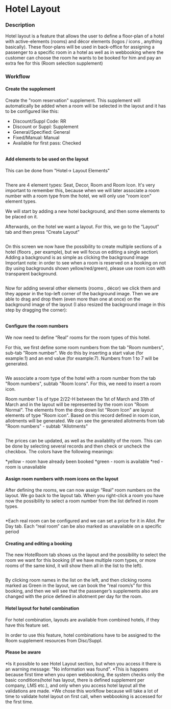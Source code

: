 # Hotel Layout

### Description <a href="#description" id="description"></a>

Hotel layout is a feature that allows the user to define a floor-plan of a hotel with active-elements (rooms) and décor elements (logos / icons , anything basically). These floor-plans will be used in back-office for assigning a passenger to a specific room in a hotel as well as in webbooking where the customer can choose the room he wants to be booked for him and pay an extra fee for this (Room selection supplement)

### Workflow <a href="#workflow" id="workflow"></a>

#### **Create the supplement**

Create the "room reservation" supplement. This supplement will automatically be added when a room will be selected in the layout and it has to be configured like this:

* Discount/Suppl Code: RR
* Discount or Suppl: Supplement
* General/Specified: General
* Fixed/Manual: Manual
* Available for first pass: Checked

<figure><img src="../../.gitbook/assets/image (2) (1) (1) (1) (1) (1) (1).png" alt=""><figcaption></figcaption></figure>

#### **Add elements to be used on the layout**

This can be done from "Hotel-> Layout Elements"

<figure><img src="../../.gitbook/assets/image (3) (1) (1) (1) (1) (1) (1).png" alt=""><figcaption></figcaption></figure>

There are 4 element types: Seat, Decor, Room and Room Icon. It's very important to remember this, because when we will later associate a room number with a room type from the hotel, we will only use "room icon" element types.

We will start by adding a new hotel background, and then some elements to be placed on it.

Afterwards, on the hotel we want a layout. For this, we go to the “Layout” tab and then press “Create Layout”

<figure><img src="../../.gitbook/assets/image (4) (1) (1) (1) (1) (1) (1).png" alt=""><figcaption></figcaption></figure>

On this screen we now have the possibility to create multiple sections of a hotel (floors , per example), but we will focus on editing a single section\ Adding a background is as simple as clicking the background image Important note: in order to see when a room is reserved on a booking on not (by using backgrounds shown yellow/red/green), please use room icon with transparent background.

<figure><img src="../../.gitbook/assets/image (5) (1) (1) (1) (1) (1) (1).png" alt=""><figcaption></figcaption></figure>

Now for adding several other elements (rooms , décor) we click them and they appear in the top-left corner of the background image. Then we are able to drag and drop them (even more than one at once) on the background image of the layout (I also resized the background image in this step by dragging the corner):

<figure><img src="../../.gitbook/assets/image (6) (1) (1) (1) (1) (1) (1).png" alt=""><figcaption></figcaption></figure>

#### **Configure the room numbers**

We now need to define “Real” rooms for the room types of this hotel.

&#x20;For this, we first define some room numbers from the tab "Room numbers", sub-tab "Room number". We do this by inserting a start value (for example:1) and an end value (for example:7). Numbers from 1 to 7 will be generated.&#x20;

<figure><img src="../../.gitbook/assets/image (7) (1) (1) (1) (1) (1).png" alt=""><figcaption></figcaption></figure>

We associate a room type of the hotel with a room number from the tab "Room numbers", subtab "Room Icons". For this, we need to insert a room icon.

Room number 1 is of type 2/22-H between the 1st of March and 31th of March and in the layout will be represented by the room icon "Room Normal". The elements from the drop down list "Room Icon" are layout elements of type "Room icon". Based on this record defined in room icon, allotments will be generated. We can see the generated allotments from tab "Room numbers" - subtab "Allotments"

<figure><img src="../../.gitbook/assets/image (8) (1) (1) (1) (1) (1).png" alt=""><figcaption></figcaption></figure>

The prices can be updated, as well as the availablity of the room. This can be done by selecting several records and then check or uncheck the checkbox. The colors have the following meanings:

\*yellow - room have already been booked \*green - room is available \*red - room is unavailable

#### **Assign room numbers with room icons on the layout**

After defining the rooms, we can now assign “Real” room numbers on the layout. We go back to the layout tab. When you right-click a room you have now the possibility to select a room number from the list defined in room types.

<figure><img src="../../.gitbook/assets/image (9) (1) (1) (1) (1) (1).png" alt=""><figcaption></figcaption></figure>

\*Each real room can be configured and we can set a price for it in Allot. Per Day tab. Each “real room” can be also marked as unavailable on a specific period

#### **Creating and editing a booking**

The new HotelRoom tab shows us the layout and the possibility to select the room we want for this booking (if we have multiple room types, or more rooms of the same kind, it will show them all in the list to the left).

<figure><img src="../../.gitbook/assets/image (10) (1) (1) (1) (1) (1).png" alt=""><figcaption></figcaption></figure>

By clicking room names in the list on the left, and then clicking rooms marked as Green in the layout, we can book the “real room/s” for this booking, and then we will see that the passenger’s supplements also are changed with the price defined in allotment per day for the room.

#### **Hotel layout for hotel combination**

For hotel combination, layouts are available from combined hotels, if they have this feature set.

In order to use this feature, hotel combinations have to be assigned to the Room supplement resources from Disc/Suppl.

#### **Please be aware**

\*Is it possible to see Hotel Layout section, but when you access it there is an warning message: "No information was found". \*This is happens because first time when you open webbooking, the system checks only the basic conditions(hotel has layout, there is defined supplement per company, LMS etc.), and only when you access hotel layout all the validations are made. \*We chose this workflow because will take a lot of time to validate hotel layout on first call, when webbooking is accessed for the first time.
